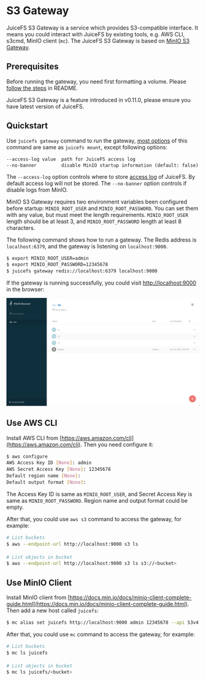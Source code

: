 # S3 Gateway

JuiceFS S3 Gateway is a service which provides S3-compatible interface. It means you could interact with JuiceFS by existing tools, e.g. AWS CLI, s3cmd, MinIO client (`mc`). The JuiceFS S3 Gateway is based on [MinIO S3 Gateway](https://docs.min.io/docs/minio-gateway-for-s3.html).

## Prerequisites

Before running the gateway, you need first formatting a volume. Please [follow the steps](../../README.md#getting-started) in README.

JuiceFS S3 Gateway is a feature introduced in v0.11.0, please ensure you have latest version of JuiceFS.

## Quickstart

Use `juicefs gateway` command to run the gateway, [most options](command_reference.md#juicefs-gateway) of this command are same as `juicefs mount`, except following options:

```
--access-log value  path for JuiceFS access log
--no-banner         disable MinIO startup information (default: false)
```

The `--access-log` option controls where to store [access log](fault_diagnosis_and_analysis.md#access-log) of JuiceFS. By default access log will not be stored. The `--no-banner` option controls if disable logs from MinIO.

MinIO S3 Gateway requires two environment variables been configured before startup: `MINIO_ROOT_USER` and `MINIO_ROOT_PASSWORD`. You can set them with any value, but must meet the length requirements. `MINIO_ROOT_USER` length should be at least 3, and `MINIO_ROOT_PASSWORD` length at least 8 characters.

The following command shows how to run a gateway. The Redis address is `localhost:6379`, and the gateway is listening on `localhost:9000`.

```bash
$ export MINIO_ROOT_USER=admin
$ export MINIO_ROOT_PASSWORD=12345678
$ juicefs gateway redis://localhost:6379 localhost:9000
```

If the gateway is running successfully, you could visit [http://localhost:9000](http://localhost:9000) in the browser:

![MinIO browser](../images/minio-browser.png)

## Use AWS CLI

Install AWS CLI from [https://aws.amazon.com/cli](https://aws.amazon.com/cli). Then you need configure it:

```bash
$ aws configure
AWS Access Key ID [None]: admin
AWS Secret Access Key [None]: 12345678
Default region name [None]:
Default output format [None]:
```

The Access Key ID is same as `MINIO_ROOT_USER`, and Secret Access Key is same as `MINIO_ROOT_PASSWORD`. Region name and output format could be empty.

After that, you could use `aws s3` command to access the gateway, for example:

```bash
# List buckets
$ aws --endpoint-url http://localhost:9000 s3 ls

# List objects in bucket
$ aws --endpoint-url http://localhost:9000 s3 ls s3://<bucket>
```

## Use MinIO Client

Install MinIO client from [https://docs.min.io/docs/minio-client-complete-guide.html](https://docs.min.io/docs/minio-client-complete-guide.html). Then add a new host called `juicefs`:

```bash
$ mc alias set juicefs http://localhost:9000 admin 12345678 --api S3v4
```

After that, you could use `mc` command to access the gateway, for example:

```bash
# List buckets
$ mc ls juicefs

# List objects in bucket
$ mc ls juicefs/<bucket>
```